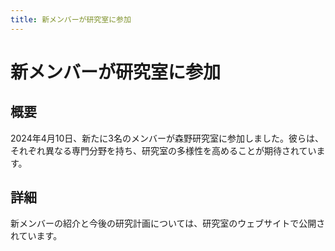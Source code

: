 ```yaml
---
title: 新メンバーが研究室に参加
---
```


# 新メンバーが研究室に参加

## 概要

2024年4月10日、新たに3名のメンバーが森野研究室に参加しました。彼らは、それぞれ異なる専門分野を持ち、研究室の多様性を高めることが期待されています。

## 詳細

新メンバーの紹介と今後の研究計画については、研究室のウェブサイトで公開されています。
